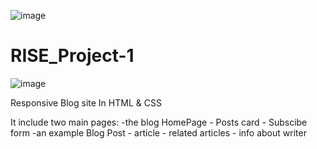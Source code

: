 ![image](https://user-images.githubusercontent.com/61493052/196038197-04242434-02b3-40c1-b0b5-4b25a7935217.png)
# RISE_Project-1
![image](https://user-images.githubusercontent.com/61493052/208414918-fdcd515f-7fe0-4499-b13c-89d5755493d5.png)

 Responsive Blog site In HTML & CSS

 It include two main pages:
   -the blog HomePage
     - Posts card
     - Subscibe form
   -an example Blog Post
     - article 
     - related articles 
     - info about writer
